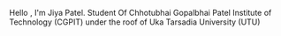 
Hello , I'm Jiya Patel.
Student Of Chhotubhai Gopalbhai Patel Institute of Technology (CGPIT) under the roof of Uka Tarsadia University (UTU)
